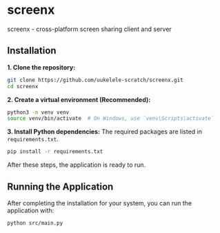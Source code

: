 # screenx

screenx - cross-platform screen sharing client and server

## Installation

**1. Clone the repository:**
```bash
git clone https://github.com/uukelele-scratch/screenx.git
cd screenx
```

**2. Create a virtual environment (Recommended):**
```bash
python3 -m venv venv
source venv/bin/activate  # On Windows, use `venv\Scripts\activate`
```

**3. Install Python dependencies:**
The required packages are listed in `requirements.txt`.
```bash
pip install -r requirements.txt
```

After these steps, the application is ready to run.

## Running the Application

After completing the installation for your system, you can run the application with:

```bash
python src/main.py
```